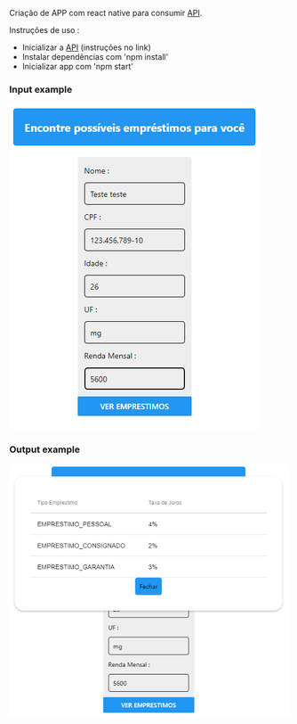 Criação de APP com react native para consumir <a href="https://github.com/RafaelCostaF/API-Emprestimo">API</a>. 

Instruções de uso : 
- Inicializar a <a href="https://github.com/RafaelCostaF/API-Emprestimo">API</a> (instruções no link)
- Instalar dependências com 'npm install'
- Inicializar app com 'npm start'


<h3>Input example</h3>
 
 ![Image containing examples of the inputs](./img/Capture-inputs.png)


<h3>Output example</h3>
 
 ![Image containing examples of the output](./img/Capture-results.png)